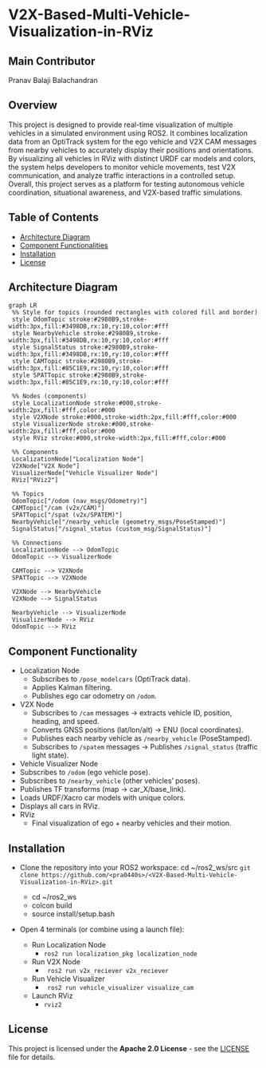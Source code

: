 # V2X-Based-Multi-Vehicle-Visualization-in-RViz


## Main Contributor
Pranav Balaji Balachandran 

## Overview
This project is designed to provide real-time visualization of multiple vehicles in a simulated environment using ROS2. It combines localization data from an OptiTrack system for the ego vehicle and V2X CAM messages from nearby vehicles to accurately display their positions and orientations. By visualizing all vehicles in RViz with distinct URDF car models and colors, the system helps developers to monitor vehicle movements, test V2X communication, and analyze traffic interactions in a controlled setup. Overall, this project serves as a platform for testing autonomous vehicle coordination, situational awareness, and V2X-based traffic simulations.

## Table of Contents
- [Architecture Diagram](#architecture-diagram)
- [Component Functionalities](#component-Functionalities)
- [Installation](#installation)
- [License](#license)


## Architecture Diagram
   ```mermaid
   graph LR
    %% Style for topics (rounded rectangles with colored fill and border)
    style OdomTopic stroke:#2980B9,stroke-width:3px,fill:#3498DB,rx:10,ry:10,color:#fff
    style NearbyVehicle stroke:#2980B9,stroke-width:3px,fill:#3498DB,rx:10,ry:10,color:#fff
    style SignalStatus stroke:#2980B9,stroke-width:3px,fill:#3498DB,rx:10,ry:10,color:#fff
    style CAMTopic stroke:#2980B9,stroke-width:3px,fill:#85C1E9,rx:10,ry:10,color:#fff
    style SPATTopic stroke:#2980B9,stroke-width:3px,fill:#85C1E9,rx:10,ry:10,color:#fff

    %% Nodes (components)
    style LocalizationNode stroke:#000,stroke-width:2px,fill:#fff,color:#000
    style V2XNode stroke:#000,stroke-width:2px,fill:#fff,color:#000
    style VisualizerNode stroke:#000,stroke-width:2px,fill:#fff,color:#000
    style RViz stroke:#000,stroke-width:2px,fill:#fff,color:#000

    %% Components
    LocalizationNode["Localization Node"]
    V2XNode["V2X Node"]
    VisualizerNode["Vehicle Visualizer Node"]
    RViz["RViz2"]

    %% Topics
    OdomTopic["/odom (nav_msgs/Odometry)"]
    CAMTopic["/cam (v2x/CAM)"]
    SPATTopic["/spat (v2x/SPATEM)"]
    NearbyVehicle["/nearby_vehicle (geometry_msgs/PoseStamped)"]
    SignalStatus["/signal_status (custom_msg/SignalStatus)"]

    %% Connections
    LocalizationNode --> OdomTopic
    OdomTopic --> VisualizerNode

    CAMTopic --> V2XNode
    SPATTopic --> V2XNode

    V2XNode --> NearbyVehicle
    V2XNode --> SignalStatus

    NearbyVehicle --> VisualizerNode
    VisualizerNode --> RViz
    OdomTopic --> RViz
```


  
## Component Functionality
 - Localization Node
   - Subscribes to `/pose_modelcars` (OptiTrack data).
   - Applies Kalman filtering.
   - Publishes ego car odometry on `/odom`.
 - V2X Node
   - Subscribes to `/cam` messages → extracts vehicle ID, position, heading, and speed.
   - Converts GNSS positions (lat/lon/alt) → ENU (local coordinates).
   - Publishes each nearby vehicle as `/nearby_vehicle` (PoseStamped).
   - Subscribes to `/spatem` messages → Publishes `/signal_status` (traffic light state).
  - Vehicle Visualizer Node
   - Subscribes to `/odom` (ego vehicle pose).
   - Subscribes to `/nearby_vehicle` (other vehicles’ poses).
   - Publishes TF transforms (map → car_X/base_link).
   - Loads URDF/Xacro car models with unique colors.
   - Displays all cars in RViz.
 - RViz
   - Final visualization of ego + nearby vehicles and their motion.
  
## Installation
- Clone the repository into your ROS2 workspace:
cd ~/ros2_ws/src
```git clone https://github.com/<pra0440s>/<V2X-Based-Multi-Vehicle-Visualization-in-RViz>.git```
  - cd ~/ros2_ws
  - colcon build
  - source install/setup.bash

- Open 4 terminals (or combine using a launch file):
  - Run Localization Node
     - ```ros2 run localization_pkg localization_node```
  - Run V2X Node
     - ``` ros2 run v2x_reciever v2x_reciever```
  - Run Vehicle Visualizer
     - ``` ros2 run vehicle_visualizer visualize_cam```
  - Launch RViz
     - ```rviz2```

## License
This project is licensed under the **Apache 2.0 License** - see the [LICENSE](LICENSE) file for details.
